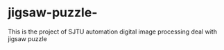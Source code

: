 # jigsaw-puzzle-
This is the project of SJTU automation digital image processing deal with jigsaw puzzle
